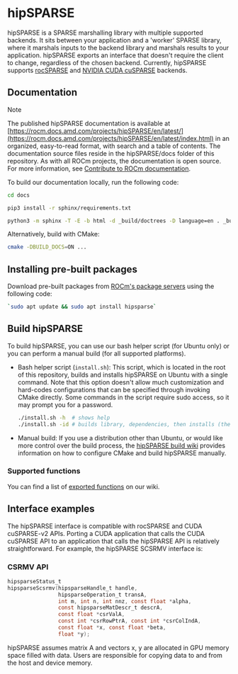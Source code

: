 # hipSPARSE

hipSPARSE is a SPARSE marshalling library with multiple supported backends. It sits between your
application and a 'worker' SPARSE library, where it marshals inputs to the backend library and marshals
results to your application. hipSPARSE exports an interface that doesn't require the client to change,
regardless of the chosen backend. Currently, hipSPARSE supports
[rocSPARSE](https://github.com/ROCmSoftwarePlatform/rocSPARSE) and
[NVIDIA CUDA cuSPARSE](https://developer.nvidia.com/cusparse) backends.

## Documentation

> [!NOTE]
> The published hipSPARSE documentation is available at [https://rocm.docs.amd.com/projects/hipSPARSE/en/latest/](https://rocm.docs.amd.com/projects/hipSPARSE/en/latest/index.html) in an organized, easy-to-read format, with search and a table of contents. The documentation source files reside in the hipSPARSE/docs folder of this repository. As with all ROCm projects, the documentation is open source. For more information, see [Contribute to ROCm documentation](https://rocm.docs.amd.com/en/latest/contribute/contributing.html).

To build our documentation locally, run the following code:

```bash
cd docs

pip3 install -r sphinx/requirements.txt

python3 -m sphinx -T -E -b html -d _build/doctrees -D language=en . _build/html
```

Alternatively, build with CMake:

```bash
cmake -DBUILD_DOCS=ON ...
```

## Installing pre-built packages

Download pre-built packages from
[ROCm's package servers](https://rocm.docs.amd.com/en/latest/deploy/linux/index.html) using the
following code:

```bash
`sudo apt update && sudo apt install hipsparse`
```

## Build hipSPARSE

To build hipSPARSE, you can use our bash helper script (for Ubuntu only) or you can perform a manual
build (for all supported platforms).

* Bash helper script (`install.sh`):
  This script, which is located in the root of this repository, builds and installs hipSPARSE on Ubuntu
  with a single command. Note that this option doesn't allow much customization and hard-codes
  configurations that can be specified through invoking CMake directly. Some commands in the script
  require sudo access, so it may prompt you for a password.

    ```bash
    ./install.sh -h  # shows help
    ./install.sh -id # builds library, dependencies, then installs (the `-d` flag only needs to be passed once on a system)
    ```

* Manual build:
    If you use a distribution other than Ubuntu, or would like more control over the build process,
    the [hipSPARSE build wiki](https://github.com/ROCmSoftwarePlatform/hipSPARSE/wiki/Build)
    provides information on how to configure CMake and build hipSPARSE manually.

### Supported functions

You can find a list of
[exported functions](https://github.com/ROCmSoftwarePlatform/hipSPARSE/wiki/Exported-functions)
on our wiki.

## Interface examples

The hipSPARSE interface is compatible with rocSPARSE and CUDA cuSPARSE-v2 APIs. Porting a CUDA
application that calls the CUDA cuSPARSE API to an application that calls the hipSPARSE API is relatively
straightforward. For example, the hipSPARSE SCSRMV interface is:

### CSRMV API

```c
hipsparseStatus_t
hipsparseScsrmv(hipsparseHandle_t handle,
                hipsparseOperation_t transA,
                int m, int n, int nnz, const float *alpha,
                const hipsparseMatDescr_t descrA,
                const float *csrValA,
                const int *csrRowPtrA, const int *csrColIndA,
                const float *x, const float *beta,
                float *y);
```

hipSPARSE assumes matrix A and vectors x, y are allocated in GPU memory space filled with data. Users
are responsible for copying data to and from the host and device memory.
